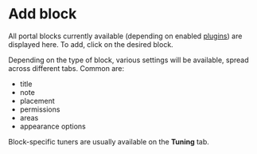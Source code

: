 # Add block
All portal blocks currently available (depending on enabled [plugins](/plugins/manage)) are displayed here. To add, click on the desired block.

Depending on the type of block, various settings will be available, spread across different tabs. Common are:
* title
* note
* placement
* permissions
* areas
* appearance options

Block-specific tuners are usually available on the **Tuning** tab.